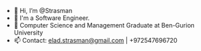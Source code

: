 - 👋 Hi, I’m @Strasman
- 👀 I'm a Software Engineer.
- 🌱 Computer Science and Management Graduate at Ben-Gurion University
- 📫 Contact: elad.strasman@gmail.com | +972547696720

<!---
Strasman/Strasman is a ✨ special ✨ repository because its `README.md` (this file) appears on your GitHub profile.
You can click the Preview link to take a look at your changes.
--->
